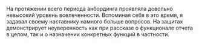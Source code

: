 На протяжении всего периода анбординга проявляла довольно невысокий уровень вовлеченности. Вспоминая себя в это время, я задавал своему наставнику намного больше вопросов. 
На защитах демонстрирует неуверенность как при рассказе о функционале отчета в целом, так и о назначении конкретных функций в частности. 
